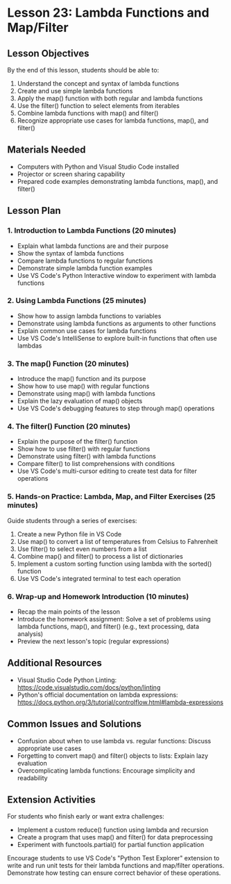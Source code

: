 # Lesson 23: Lambda Functions and Map/Filter

## Lesson Objectives
By the end of this lesson, students should be able to:
1. Understand the concept and syntax of lambda functions
2. Create and use simple lambda functions
3. Apply the map() function with both regular and lambda functions
4. Use the filter() function to select elements from iterables
5. Combine lambda functions with map() and filter()
6. Recognize appropriate use cases for lambda functions, map(), and filter()

## Materials Needed
- Computers with Python and Visual Studio Code installed
- Projector or screen sharing capability
- Prepared code examples demonstrating lambda functions, map(), and filter()

## Lesson Plan

### 1. Introduction to Lambda Functions (20 minutes)
- Explain what lambda functions are and their purpose
- Show the syntax of lambda functions
- Compare lambda functions to regular functions
- Demonstrate simple lambda function examples
- Use VS Code's Python Interactive window to experiment with lambda functions

### 2. Using Lambda Functions (25 minutes)
- Show how to assign lambda functions to variables
- Demonstrate using lambda functions as arguments to other functions
- Explain common use cases for lambda functions
- Use VS Code's IntelliSense to explore built-in functions that often use lambdas

### 3. The map() Function (20 minutes)
- Introduce the map() function and its purpose
- Show how to use map() with regular functions
- Demonstrate using map() with lambda functions
- Explain the lazy evaluation of map() objects
- Use VS Code's debugging features to step through map() operations

### 4. The filter() Function (20 minutes)
- Explain the purpose of the filter() function
- Show how to use filter() with regular functions
- Demonstrate using filter() with lambda functions
- Compare filter() to list comprehensions with conditions
- Use VS Code's multi-cursor editing to create test data for filter operations

### 5. Hands-on Practice: Lambda, Map, and Filter Exercises (25 minutes)
Guide students through a series of exercises:
1. Create a new Python file in VS Code
2. Use map() to convert a list of temperatures from Celsius to Fahrenheit
3. Use filter() to select even numbers from a list
4. Combine map() and filter() to process a list of dictionaries
5. Implement a custom sorting function using lambda with the sorted() function
6. Use VS Code's integrated terminal to test each operation

### 6. Wrap-up and Homework Introduction (10 minutes)
- Recap the main points of the lesson
- Introduce the homework assignment: Solve a set of problems using lambda functions, map(), and filter() (e.g., text processing, data analysis)
- Preview the next lesson's topic (regular expressions)

## Additional Resources
- Visual Studio Code Python Linting: https://code.visualstudio.com/docs/python/linting
- Python's official documentation on lambda expressions: https://docs.python.org/3/tutorial/controlflow.html#lambda-expressions

## Common Issues and Solutions
- Confusion about when to use lambda vs. regular functions: Discuss appropriate use cases
- Forgetting to convert map() and filter() objects to lists: Explain lazy evaluation
- Overcomplicating lambda functions: Encourage simplicity and readability

## Extension Activities
For students who finish early or want extra challenges:
- Implement a custom reduce() function using lambda and recursion
- Create a program that uses map() and filter() for data preprocessing
- Experiment with functools.partial() for partial function application

Encourage students to use VS Code's "Python Test Explorer" extension to write and run unit tests for their lambda functions and map/filter operations. Demonstrate how testing can ensure correct behavior of these operations.
